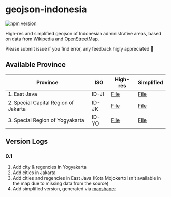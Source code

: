 # geojson-indonesia
[![npm version](https://img.shields.io/badge/donate-PayPal-green.svg)](https://www.paypal.me/gtsatria)

High-res and simplified geojson of Indonesian administrative areas, based on data from [Wikipedia](https://en.wikipedia.org/wiki/Provinces_of_Indonesia#Table_of_provinces) and [OpenStreetMap](https://www.openstreetmap.org).

Please submit issue if you find error, any feedback higly appreciated 🙏

## Available Province
| Province | ISO | High-res | Simplified |
| ------ | -- | -- | -- |
| 1. East Java | ID-JI | [File](province/id-ji.geojson) | [File](province-simplified/id-ji.min.geojson) |
| 2. Special Capital Region of Jakarta | ID-JK | [File](province/id-jk.geojson) | [File](province-simplified/id-jk.min.geojson) |
| 3. Special Region of Yogyakarta | ID-YO | [File](province/id-yo.geojson) | [File](province-simplified/id-yo.min.geojson) |

## Version Logs
### 0.1
1. Add city & regencies in Yogyakarta
2. Add cities in Jakarta
3. Add cities and regencies in East Java (Kota Mojokerto isn't available in the map due to missing data from the source)
4. Add simplified version, generated via [mapshaper](https://mapshaper.org )
